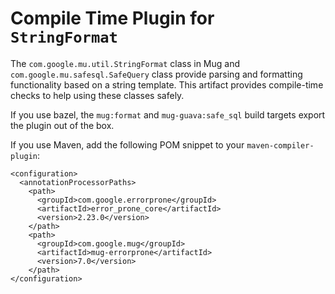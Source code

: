# Compile Time Plugin for `StringFormat`

The `com.google.mu.util.StringFormat` class in Mug and `com.google.mu.safesql.SafeQuery` class provide parsing and formatting functionality based on a string template. This artifact provides compile-time checks to help using these classes safely.

If you use bazel, the `mug:format` and `mug-guava:safe_sql` build targets export the plugin out of the box.

If you use Maven, add the following POM snippet to your `maven-compiler-plugin`:

```
<configuration>
  <annotationProcessorPaths>
    <path>
      <groupId>com.google.errorprone</groupId>
      <artifactId>error_prone_core</artifactId>
      <version>2.23.0</version>
    </path>
    <path>
      <groupId>com.google.mug</groupId>
      <artifactId>mug-errorprone</artifactId>
      <version>7.0</version>
    </path>
</configuration>
```
